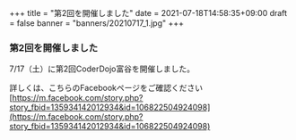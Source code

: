 +++
title = "第2回を開催しました"
date = 2021-07-18T14:58:35+09:00
draft = false
banner = "banners/20210717_1.jpg"
+++

### 第2回を開催しました

7/17（土）に第2回CoderDojo富谷を開催しました。

詳しくは、こちらのFacebookページをご確認ください[https://m.facebook.com/story.php?story_fbid=135934142012934&id=106822504924098](https://m.facebook.com/story.php?story_fbid=135934142012934&id=106822504924098)


